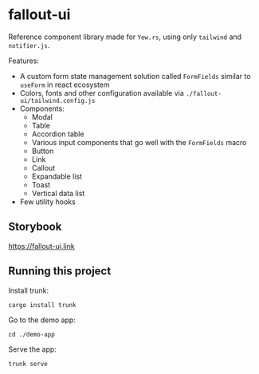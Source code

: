 # fallout-ui

Reference component library made for `Yew.rs`, using only `tailwind` and `notifier.js`.

Features:

- A custom form state management solution called `FormFields` similar to `useForm` in react ecosystem
- Colors, fonts and other configuration available via `./fallout-ui/tailwind.config.js`
- Components:
  - Modal
  - Table
  - Accordion table
  - Various input components that go well with the `FormFields` macro
  - Button
  - Link
  - Callout
  - Expandable list
  - Toast
  - Vertical data list
- Few utility hooks

## Storybook

https://fallout-ui.link

## Running this project

Install trunk:

```
cargo install trunk
```

Go to the demo app:

```
cd ./demo-app
```

Serve the app:

```
trunk serve
```
